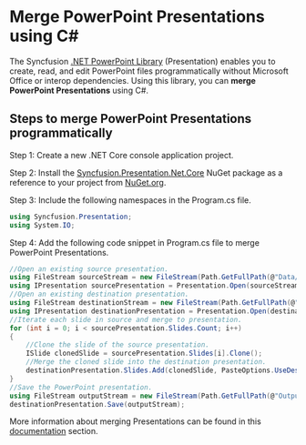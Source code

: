 # Merge PowerPoint Presentations using C#

The Syncfusion [.NET PowerPoint Library](https://www.syncfusion.com/document-processing/powerpoint-framework/net/powerpoint-library) (Presentation) enables you to create, read, and edit PowerPoint files programmatically without Microsoft Office or interop dependencies. Using this library, you can **merge PowerPoint Presentations** using C#.

## Steps to merge PowerPoint Presentations programmatically

Step 1: Create a new .NET Core console application project.

Step 2: Install the [Syncfusion.Presentation.Net.Core](https://www.nuget.org/packages/Syncfusion.Presentation.Net.Core) NuGet package as a reference to your project from [NuGet.org](https://www.nuget.org/).

Step 3: Include the following namespaces in the Program.cs file.

```csharp
using Syncfusion.Presentation;
using System.IO;
```

Step 4: Add the following code snippet in Program.cs file to merge PowerPoint Presentations.

```csharp
//Open an existing source presentation.
using FileStream sourceStream = new FileStream(Path.GetFullPath(@"Data/SourcePresentation.pptx"), FileMode.Open);
using IPresentation sourcePresentation = Presentation.Open(sourceStream);
//Open an existing destination presentation.
using FileStream destinationStream = new FileStream(Path.GetFullPath(@"Data/DestinationPresentation.pptx"), FileMode.Open, FileAccess.Read, FileShare.ReadWrite);
using IPresentation destinationPresentation = Presentation.Open(destinationStream);
//Iterate each slide in source and merge to presentation.
for (int i = 0; i < sourcePresentation.Slides.Count; i++)
{
    //Clone the slide of the source presentation.
    ISlide clonedSlide = sourcePresentation.Slides[i].Clone();
    //Merge the cloned slide into the destination presentation.
    destinationPresentation.Slides.Add(clonedSlide, PasteOptions.UseDestinationTheme, sourcePresentation);
}
//Save the PowerPoint presentation.
using FileStream outputStream = new FileStream(Path.GetFullPath(@"Output/Result.pptx"), FileMode.Create);
destinationPresentation.Save(outputStream);
```

More information about merging Presentations can be found in this [documentation](https://help.syncfusion.com/document-processing/powerpoint/powerpoint-library/net/working-with-slide#merging-slide) section.
